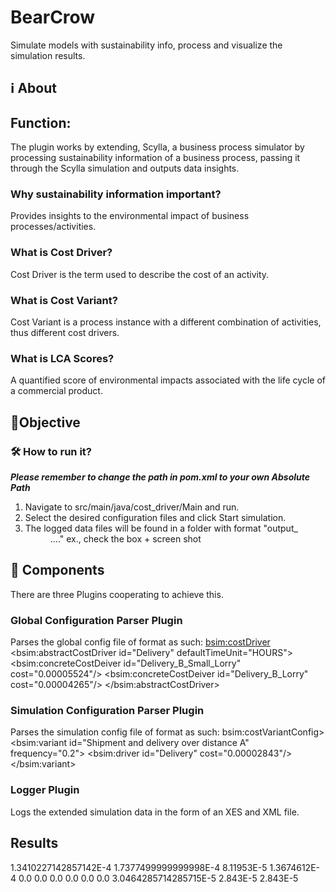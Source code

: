 # BearCrow
Simulate models with sustainability info, process and visualize the simulation results.

## ℹ️ About
## Function:
The plugin works by extending, Scylla, a business process simulator by processing sustainability information
of a business process, passing it through the Scylla simulation and outputs data insights.
### Why sustainability information important?
Provides insights to the environmental impact of business processes/activities.
### What is Cost Driver?
Cost Driver is the term used to describe the cost of an activity.
### What is Cost Variant?
Cost Variant is a process instance with a different combination of activities, thus different cost drivers.
### What is LCA Scores?
A quantified score of environmental impacts associated with the life cycle of a commercial product.
## 🎯Objective
### 🛠️ How to run it?
***Please remember to change the path in pom.xml to your own Absolute Path***
1. Navigate to src/main/java/cost_driver/Main and run.
2. Select the desired configuration files and click Start simulation.
3. The logged data files will be found in a folder with format "output_<yy>_<mm>_<dd>...."
ex., check the box + screen shot


## 🧱 Components
There are three Plugins cooperating to achieve this.

### Global Configuration Parser Plugin
Parses the global config file of format as such:
<bsim:costDriver>
    <bsim:abstractCostDriver id="Delivery" defaultTimeUnit="HOURS">
      <bsim:concreteCostDeiver id="Delivery_B_Small_Lorry" cost="0.00005524"/>
      <bsim:concreteCostDeiver id="Delivery_B_Lorry" cost="0.00004265"/>
    </bsim:abstractCostDriver>
    
### Simulation Configuration Parser Plugin
Parses the simulation config file of format as such:
bsim:costVariantConfig>
      <bsim:variant id="Shipment and delivery over distance A" frequency="0.2">
        <bsim:driver id="Delivery" cost="0.00002843"/>
      </bsim:variant>
### Logger Plugin
Logs the extended simulation data in the form of an XES and XML file.  

## Results
<CostVariantAverageTime>
    <Shipment_and_delivery_over_distance_B>1.3410227142857142E-4</Shipment_and_delivery_over_distance_B>
    <Shipment_and_delivery_over_distance_A>1.7377499999999998E-4</Shipment_and_delivery_over_distance_A>
    <Shipment_and_delivery_over_distance_A_Electric>8.11953E-5</Shipment_and_delivery_over_distance_A_Electric>
    <All_Traces_Average_Cost>1.3674612E-4</All_Traces_Average_Cost>
    <Activity_Average_Cost>
        <Print_and_post_pick-up_receipt>
            <Shipment_and_delivery_over_distance_B>0.0</Shipment_and_delivery_over_distance_B>
            <Shipment_and_delivery_over_distance_A>0.0</Shipment_and_delivery_over_distance_A>
            <Shipment_and_delivery_over_distance_A_Electric>0.0</Shipment_and_delivery_over_distance_A_Electric>
        </Print_and_post_pick-up_receipt>
        <Product_received>
            <Shipment_and_delivery_over_distance_B>0.0</Shipment_and_delivery_over_distance_B>
            <Shipment_and_delivery_over_distance_A>0.0</Shipment_and_delivery_over_distance_A>
            <Shipment_and_delivery_over_distance_A_Electric>0.0</Shipment_and_delivery_over_distance_A_Electric>
        </Product_received>
        <Deliver_to_Door>
            <Shipment_and_delivery_over_distance_B>3.0464285714285715E-5</Shipment_and_delivery_over_distance_B>
            <Shipment_and_delivery_over_distance_A>2.843E-5</Shipment_and_delivery_over_distance_A>
            <Shipment_and_delivery_over_distance_A_Electric>2.843E-5</Shipment_and_delivery_over_distance_A_Electric>
        </Deliver_to_Door>
